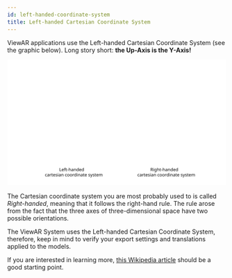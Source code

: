```yaml
---
id: left-handed-coordinate-system
title: Left-handed Cartesian Coordinate System
---
```


ViewAR applications use the Left-handed Cartesian Coordinate System (see the graphic below).
Long story short: **the Up-Axis is the Y-Axis!**

![](../assets/CoordinateSystem-sketch.svg)

The Cartesian coordinate system you are most probably used to is called _Right-handed_, meaning that it follows the right-hand rule. The rule arose from the fact that the three axes of three-dimensional space have two possible orientations.

The ViewAR System uses the Left-handed Cartesian Coordinate System, therefore, keep in mind to verify your export settings and translations applied to the models.

If you are interested in learning more, [this Wikipedia article](https://en.wikipedia.org/wiki/Right-hand_rule) should be a good starting point.
